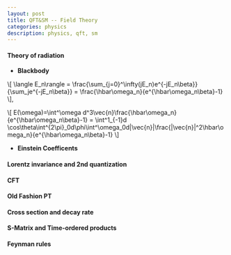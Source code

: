 ```yaml
---
layout: post
title: QFT&SM -- Field Theory
categories: physics
description: physics, qft, sm
---
```


#### Theory of radiation

* **Blackbody** 

\\[
\langle E_n\rangle = \frac{\sum_{j=0}^\infty(jE_n)e^{-jE_n\beta}}{\sum_je^{-jE_n\beta}} = \frac{\hbar\omega_n}{e^{\hbar\omega_n\beta}-1}
\\],

\\[
E(\omega)=\int^\omega d^3\vec{n}\frac{\hbar\omega_n}{e^{\hbar\omega_n\beta}-1} = \int^1_{-1}d \cos\theta\int^{2\pi}_0d\phi\int^\omega_0d|\vec{n}|\frac{|\vec{n}|^2\hbar\omega_n}{e^{\hbar\omega_n\beta}-1}
\\]

* **Einstein Coefficents**



#### Lorentz invariance and 2nd quantization


#### CFT


#### Old Fashion PT


#### Cross section and decay rate


#### S-Matrix and Time-ordered products


#### Feynman rules
